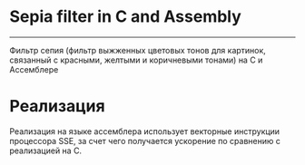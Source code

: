 # Sepia filter in C and Assembly
---
Фильтр сепия (фильтр выжженных цветовых тонов для картинок, связанный с красными, желтыми и коричневыми тонами) на C и Ассемблере

# Реализация

Реализация на языке ассемблера использует векторные инструкции процессора SSE, за счет чего получается ускорение по сравнению с реализацией на C. 
